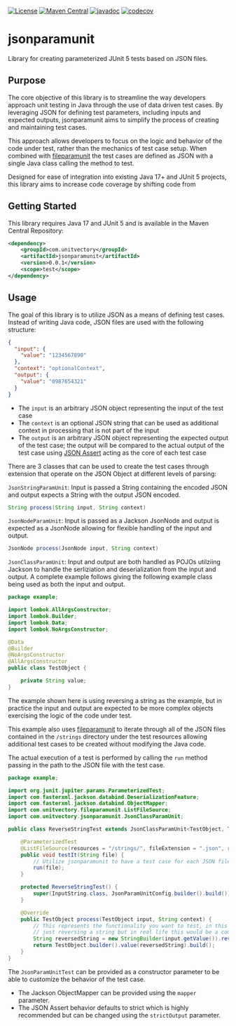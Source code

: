 [![License](https://img.shields.io/badge/License-EPL%202.0-blue.svg)](https://www.eclipse.org/legal/epl-v20.html) [![Maven Central](https://img.shields.io/maven-central/v/com.unitvectory/jsonparamunit)](https://central.sonatype.com/artifact/com.unitvectory/jsonparamunit) [![javadoc](https://javadoc.io/badge2/com.unitvectory/jsonparamunit/javadoc.svg)](https://javadoc.io/doc/com.unitvectory/jsonparamunit) [![codecov](https://codecov.io/gh/UnitVectorY-Labs/jsonparamunit/graph/badge.svg?token=EAJEIFCXYU)](https://codecov.io/gh/UnitVectorY-Labs/jsonparamunit)

# jsonparamunit

Library for creating parameterized JUnit 5 tests based on JSON files.

## Purpose

The core objective of this library is to streamline the way developers approach unit testing in Java through the use of data driven test cases. By leveraging JSON for defining test parameters, including inputs and expected outputs, jsonparamunit aims to simplify the process of creating and maintaining test cases.

This approach allows developers to focus on the logic and behavior of the code under test, rather than the mechanics of test case setup. When combined with [fileparamunit](https://github.com/UnitVectorY-Labs/fileparamunit) the test cases are defined as JSON with a single Java class calling the method to test.

Designed for ease of integration into existing Java 17+ and JUnit 5 projects, this library aims to increase code coverage by shifting code from

## Getting Started

This library requires Java 17 and JUnit 5 and is available in the Maven Central Repository:

```xml
<dependency>
    <groupId>com.unitvectory</groupId>
    <artifactId>jsonparamunit</artifactId>
    <version>0.0.1</version>
    <scope>test</scope>
</dependency>
```

## Usage

The goal of this library is to utilize JSON as a means of defining test cases. Instead of writing Java code, JSON files are used with the following structure:

```json
{
  "input": {
    "value": "1234567890"
  },
  "context": "optionalContext",
  "output": {
    "value": "0987654321"
  }
}
```

- The `input` is an arbitrary JSON object representing the input of the test case
- The `context` is an optional JSON string that can be used as additional context in processing that is not part of the input
- The `output` is an arbitrary JSON object representing the expected output of the test case; the output will be compared to the actual output of the test case using [JSON Assert](https://github.com/skyscreamer/JSONassert) acting as the core of each test case

There are 3 classes that can be used to create the test cases through extension that operate on the JSON Object at different levels of parsing:

`JsonStringParamUnit`: Input is passed a String containing the encoded JSON and output expects a String with the output JSON encoded.

```java
String process(String input, String context)
```

`JsonNodeParamUnit`: Input is passed as a Jackson JsonNode and output is expected as a JsonNode allowing for flexible handling of the input and output.

```java
JsonNode process(JsonNode input, String context)
```

`JsonClassParamUnit`: Input and output are both handled as POJOs utilziing Jackson to handle the serliziation and deserialization from the input and output. A complete example follows giving the following example class being used as both the input and output.

```java
package example;

import lombok.AllArgsConstructor;
import lombok.Builder;
import lombok.Data;
import lombok.NoArgsConstructor;

@Data
@Builder
@NoArgsConstructor
@AllArgsConstructor
public class TestObject {

    private String value;
}
```

The example shown here is using reversing a string as the example, but in practice the input and output are expected to be more complex objects exercising the logic of the code under test.

This example also uses [fileparamunit](https://github.com/UnitVectorY-Labs/fileparamunit) to iterate through all of the JSON files contained in the `/strings` directory under the test resources allowing additional test cases to be created without modifying the Java code.

The actual execution of a test is performed by calling the `run` method passing in the path to the JSON file with the test case.

```java
package example;

import org.junit.jupiter.params.ParameterizedTest;
import com.fasterxml.jackson.databind.DeserializationFeature;
import com.fasterxml.jackson.databind.ObjectMapper;
import com.unitvectory.fileparamunit.ListFileSource;
import com.unitvectory.jsonparamunit.JsonClassParamUnit;

public class ReverseStringTest extends JsonClassParamUnit<TestObject, TestObject> {

    @ParameterizedTest
    @ListFileSource(resources = "/strings/", fileExtension = ".json", recurse = false)
    public void testIt(String file) {
        // Utilize jsonparamunit to have a test case for each JSON file
        run(file);
    }

    protected ReverseStringTest() {
        super(InputString.class, JsonParamUnitConfig.builder().build());
    }

    @Override
    public TestObject process(TestObject input, String context) {
        // This represents the functionality you want to test, in this example the functionality is
        // just reversing a string but in real life this would be a complex operation to unit test
        String reversedString = new StringBuilder(input.getValue()).reverse().toString();
        return TestObject.builder().value(reversedString).build();
    }
}
```

The `JsonParamUnitTest` can be provided as a constructor parameter to be able to customize the behavior of the test case.

- The Jackson ObjectMapper can be provided using the `mapper` parameter.
- The JSON Assert behavior defaults to strict which is highly recommended but can be changed using the `strictOutput` parameter.
